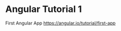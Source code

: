 # Angular Tutorial 1
  First Angular App
  <a href="https://angular.io/tutorial/first-app">https://angular.io/tutorial/first-app</a>
